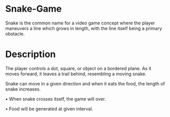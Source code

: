 # Snake-Game
Snake is the common name for a video game concept where the player maneuvers a line which grows in length, with the line itself being a primary obstacle.

# Description
The player controls a dot, square, or object on a bordered plane. As it moves forward, it leaves a trail behind, resembling a moving snake.

Snake can move in a given direction and when it eats the food, the length of snake increases.

• When snake crosses itself, the game will over.

• Food will be generated at given interval.
